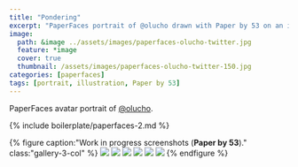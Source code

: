```yaml
---
title: "Pondering"
excerpt: "PaperFaces portrait of @olucho drawn with Paper by 53 on an iPad."
image: 
  path: &image ../assets/images/paperfaces-olucho-twitter.jpg 
  feature: *image
  cover: true
  thumbnail: /assets/images/paperfaces-olucho-twitter-150.jpg
categories: [paperfaces]
tags: [portrait, illustration, Paper by 53]
---
```


PaperFaces avatar portrait of <a href="https://twitter.com/olucho">@olucho</a>.

{% include boilerplate/paperfaces-2.md %}

{% figure caption:"Work in progress screenshots (**Paper by 53**)." class:"gallery-3-col" %}
[![](/assets/images/paperfaces-olucho-process-1-600.jpg)](/assets/images/paperfaces-olucho-process-1-lg.jpg)
[![](/assets/images/paperfaces-olucho-process-2-600.jpg)](/assets/images/paperfaces-olucho-process-2-lg.jpg)
[![](/assets/images/paperfaces-olucho-process-3-600.jpg)](/assets/images/paperfaces-olucho-process-3-lg.jpg)
[![](/assets/images/paperfaces-olucho-process-4-600.jpg)](/assets/images/paperfaces-olucho-process-4-lg.jpg)
[![](/assets/images/paperfaces-olucho-process-5-600.jpg)](/assets/images/paperfaces-olucho-process-5-lg.jpg)
[![](/assets/images/paperfaces-olucho-process-6-600.jpg)](/assets/images/paperfaces-olucho-process-6-lg.jpg)
{% endfigure %}
